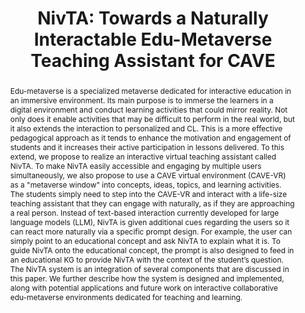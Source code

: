 ---
title: "NivTA: Towards a Naturally Interactable Edu-Metaverse Teaching Assistant for CAVE"
authors: [
  "Jia, Ye",
  "Sin, Zackary P. T.",
  "Wang, Xiangzhi Eric",
  "Li, Chen",
  "Ng, Peter H. F.",
  "Huang, Xiao",
  "Dong, Junnan",
  "Wang, Yaowei",
  "Baciu, George",
  "Cao, Jiannong",
  "Li, Qing"
]
year: 2024
journal: "2024 IEEE International Conference on Metaverse Computing, Networking, and Applications (MetaCom)"
abstract: "Edu-metaverse is a specialized metaverse dedicated for interactive education in an immersive environment. Its main purpose is to immerse the learners in a digital environment and conduct learning activities that could mirror reality. Not only does it enable activities that may be difficult to perform in the real world, but it also extends the interaction to personalized and CL. This is a more effective pedagogical approach as it tends to enhance the motivation and engagement of students and it increases their active participation in lessons delivered. To this extend, we propose to realize an interactive virtual teaching assistant called NivTA. To make NivTA easily accessible and engaging by multiple users simultaneously, we also propose to use a CAVE virtual environment (CAVE-VR) as a \"metaverse window\" into concepts, ideas, topics, and learning activities. The students simply need to step into the CAVE-VR and interact with a life-size teaching assistant that they can engage with naturally, as if they are approaching a real person. Instead of text-based interaction currently developed for large language models (LLM), NivTA is given additional cues regarding the users so it can react more naturally via a specific prompt design. For example, the user can simply point to an educational concept and ask NivTA to explain what it is. To guide NivTA onto the educational concept, the prompt is also designed to feed in an educational KG to provide NivTA with the context of the student’s question. The NivTA system is an integration of several components that are discussed in this paper. We further describe how the system is designed and implemented, along with potential applications and future work on interactive collaborative edu-metaverse environments dedicated for teaching and learning."
featured: false
doi: "10.1109/MetaCom62920.2024.00023"
image: "/images/publications/NivTA.png"
imageCaption: "Nivta integrates LLM agent, tracking system, virtual avatar and K-Cube CAVE-VR."
pages: "57-64"
keywords: [
  "Metaverse",
  "Large language models",
  "Education",
  "Collaboration",
  "User interfaces",
  "Mirrors",
  "Feeds",
  "virtual teaching assistant",
  "LLM agents",
  "cave automatic virtual environment",
  "natural user interface"
]
---
